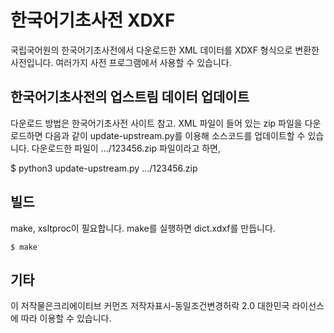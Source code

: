 # 한국어기초사전 XDXF

국립국어원의 한국어기초사전에서 다운로드한 XML 데이터를 XDXF 형식으로 변환한
사전입니다. 여러가지 사전 프로그램에서 사용할 수 있습니다.

## 한국어기초사전의 업스트림 데이터 업데이트

다운로드 방법은 한국어기초사전 사이트 참고. XML 파일이 들어 있는 zip 파일을
다운로드하면 다음과 같이 update-upstream.py를 이용해 소스코드를 업데이트할 수
있습니다. 다운로드한 파일이 .../123456.zip 파일이라고 하면,

$ python3 update-upstream.py .../123456.zip

## 빌드

make, xsltproc이 필요합니다. make를 실행하면 dict.xdxf를 만듭니다.

```
$ make
```

## 기타

이 저작물은크리에이티브 커먼즈 저작자표시-동일조건변경허락 2.0 대한민국
라이선스에 따라 이용할 수 있습니다.
